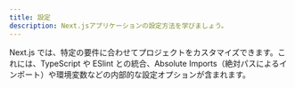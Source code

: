 ```yaml
---
title: 設定
description: Next.jsアプリケーションの設定方法を学びましょう。
---
```


Next.js では、特定の要件に合わせてプロジェクトをカスタマイズできます。これには、TypeScript や ESlint との統合、Absolute Imports（絶対パスによるインポート）や環境変数などの内部的な設定オプションが含まれます。
